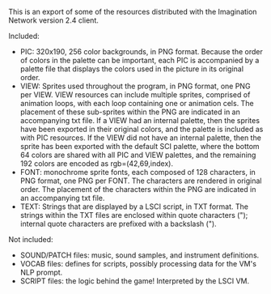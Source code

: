 This is an export of some of the resources distributed with the Imagination Network version 2.4 client.

Included:
- PIC: 320x190, 256 color backgrounds, in PNG format. Because the order of colors in the palette can be important, each PIC is accompanied by a palette file that displays the colors used in the picture in its original order.
- VIEW: Sprites used throughout the program, in PNG format, one PNG per VIEW. VIEW resources can include multiple sprites, comprised of animation loops, with each loop containing one or animation cels. The placement of these sub-sprites within the PNG are indicated in an accompanying txt file. If a VIEW had an internal palette, then the sprites have been exported in their original colors, and the palette is included as with PIC resources. If the VIEW did not have an internal palette, then the sprite has been exported with the default SCI palette, where the bottom 64 colors are shared with all PIC and VIEW palettes, and the remaining 192 colors are encoded as rgb=(42,69,index).
- FONT: monochrome sprite fonts, each composed of 128 characters, in PNG format, one PNG per FONT. The characters are rendered in original order. The placement of the characters within the PNG are indicated in an accompanying txt file.
- TEXT: Strings that are displayed by a LSCI script, in TXT format. The strings within the TXT files are enclosed within quote characters ("); internal quote characters are prefixed with a backslash (\").

Not included:
- SOUND/PATCH files: music, sound samples, and instrument definitions.
- VOCAB files: defines for scripts, possibly processing data for the VM's NLP prompt.
- SCRIPT files: the logic behind the game! Interpreted by the LSCI VM.